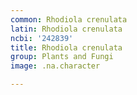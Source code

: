 ```yaml
---
common: Rhodiola crenulata
latin: Rhodiola crenulata
ncbi: '242839'
title: Rhodiola crenulata
group: Plants and Fungi
image: .na.character

---
```

